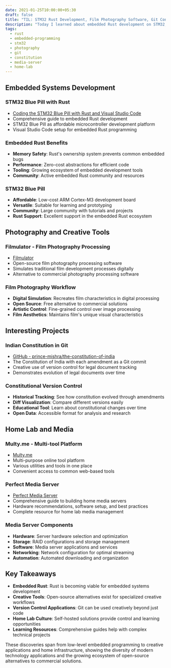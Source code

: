 ```yaml
---
date: 2021-01-25T10:00:00+05:30
draft: false
title: "TIL: STM32 Rust Development, Film Photography Software, Git Constitution, and Media Servers"
description: "Today I learned about embedded Rust development on STM32, discovered film photography processing software, found a Git-versioned Indian Constitution, and explored media server solutions."
tags:
  - rust
  - embedded-programming
  - stm32
  - photography
  - git
  - constitution
  - media-server
  - home-lab
---
```


## Embedded Systems Development

### STM32 Blue Pill with Rust
- [Coding the STM32 Blue Pill with Rust and Visual Studio Code](https://medium.com/coinmonks/coding-the-stm32-blue-pill-with-rust-and-visual-studio-code-b21615d8a20)
- Comprehensive guide to embedded Rust development
- STM32 Blue Pill as affordable microcontroller development platform
- Visual Studio Code setup for embedded Rust programming

### Embedded Rust Benefits
- **Memory Safety**: Rust's ownership system prevents common embedded bugs
- **Performance**: Zero-cost abstractions for efficient code
- **Tooling**: Growing ecosystem of embedded development tools
- **Community**: Active embedded Rust community and resources

### STM32 Blue Pill
- **Affordable**: Low-cost ARM Cortex-M3 development board
- **Versatile**: Suitable for learning and prototyping
- **Community**: Large community with tutorials and projects
- **Rust Support**: Excellent support in the embedded Rust ecosystem

## Photography and Creative Tools

### Filmulator - Film Photography Processing
- [Filmulator](https://filmulator.org/v0-11-0/)
- Open-source film photography processing software
- Simulates traditional film development processes digitally
- Alternative to commercial photography processing software

### Film Photography Workflow
- **Digital Simulation**: Recreates film characteristics in digital processing
- **Open Source**: Free alternative to commercial solutions
- **Artistic Control**: Fine-grained control over image processing
- **Film Aesthetics**: Maintains film's unique visual characteristics

## Interesting Projects

### Indian Constitution in Git
- [GitHub - prince-mishra/the-constitution-of-india](https://github.com/prince-mishra/the-constitution-of-India)
- The Constitution of India with each amendment as a Git commit
- Creative use of version control for legal document tracking
- Demonstrates evolution of legal documents over time

### Constitutional Version Control
- **Historical Tracking**: See how constitution evolved through amendments
- **Diff Visualization**: Compare different versions easily
- **Educational Tool**: Learn about constitutional changes over time
- **Open Data**: Accessible format for analysis and research

## Home Lab and Media

### Multy.me - Multi-tool Platform
- [Multy.me](https://www.multy.me/)
- Multi-purpose online tool platform
- Various utilities and tools in one place
- Convenient access to common web-based tools

### Perfect Media Server
- [Perfect Media Server](https://perfectmediaserver.com/)
- Comprehensive guide to building home media servers
- Hardware recommendations, software setup, and best practices
- Complete resource for home lab media management

### Media Server Components
- **Hardware**: Server hardware selection and optimization
- **Storage**: RAID configurations and storage management
- **Software**: Media server applications and services
- **Networking**: Network configuration for optimal streaming
- **Automation**: Automated downloading and organization

## Key Takeaways

- **Embedded Rust**: Rust is becoming viable for embedded systems development
- **Creative Tools**: Open-source alternatives exist for specialized creative workflows
- **Version Control Applications**: Git can be used creatively beyond just code
- **Home Lab Culture**: Self-hosted solutions provide control and learning opportunities
- **Learning Resources**: Comprehensive guides help with complex technical projects

These discoveries span from low-level embedded programming to creative applications and home infrastructure, showing the diversity of modern technology applications and the growing ecosystem of open-source alternatives to commercial solutions.